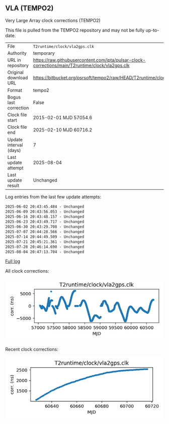 
## VLA (TEMPO2)

Very Large Array clock corrections (TEMPO2)

This file is pulled from the TEMPO2 repository and may not be fully
up-to-date.

|     |     |
|:--- |:--- |
| File | `T2runtime/clock/vla2gps.clk` |
| Authority | temporary |
| URL in repository | <https://raw.githubusercontent.com/ipta/pulsar-clock-corrections/main/T2runtime/clock/vla2gps.clk> |
| Original download URL | <https://bitbucket.org/psrsoft/tempo2/raw/HEAD/T2runtime/clock/vla2gps.clk> |
| Format | tempo2 |
| Bogus last correction | False |
| Clock file start | 2015-02-01 MJD 57054.6 |
| Clock file end | 2025-02-10 MJD 60716.2 |
| Update interval (days) | 7 |
| Last update attempt | 2025-08-04 |
| Last update result | Unchanged |

Log entries from the last few update attempts:
```
2025-06-02 20:43:45.484 - Unchanged
2025-06-09 20:43:56.053 - Unchanged
2025-06-16 20:43:48.157 - Unchanged
2025-06-23 20:43:49.717 - Unchanged
2025-06-30 20:43:29.708 - Unchanged
2025-07-07 20:44:28.566 - Unchanged
2025-07-14 20:44:49.509 - Unchanged
2025-07-21 20:45:21.361 - Unchanged
2025-07-28 20:46:14.690 - Unchanged
2025-08-04 20:47:13.704 - Unchanged
```
[Full log](https://raw.githubusercontent.com/ipta/pulsar-clock-corrections/main/log/T2runtime/clock/vla2gps.clk.log)


All clock corrections:

![plot of all clock corrections](vla2gps.clk.png "All corrections")

Recent clock corrections:

![plot of recent clock corrections](vla2gps.clk.short.png "Recent corrections")

